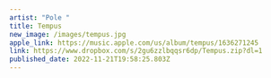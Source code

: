 ```yaml
---
artist: "Pole "
title: Tempus
new_image: /images/tempus.jpg
apple_link: https://music.apple.com/us/album/tempus/1636271245
link: https://www.dropbox.com/s/2gu6zzlbqqsr6dp/Tempus.zip?dl=1
published_date: 2022-11-21T19:58:25.803Z
---
```

